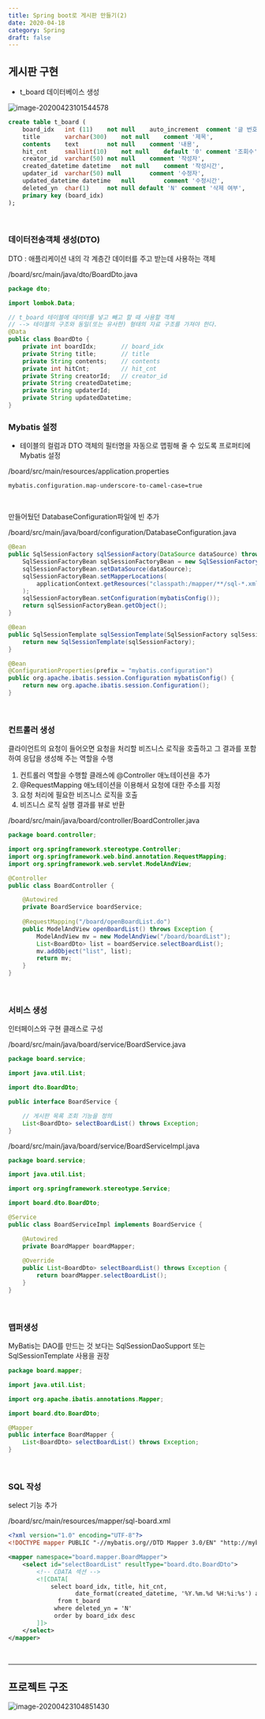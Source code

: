 ```yaml
---
title: Spring boot로 게시판 만들기(2)
date: 2020-04-18
category: Spring
draft: false
---
```


## 게시판 구현

* t_board 데이터베이스 생성

![image-20200423101544578](image-20200423101544578.png)

```sql
create table t_board (
	board_idx	int (11)	not null	auto_increment	comment '글 번호', 
	title		varchar(300)	not null	comment	'제목', 
	contents	text		not null	comment '내용', 
	hit_cnt		smallint(10)	not null	default '0'	comment '조회수',
	creator_id	varchar(50)	not null	comment '작성자', 
	created_datetime datetime	not null	comment '작성시간', 
	updater_id	varchar(50)	null		comment '수정자', 
	updated_datetime datetime	null		comment '수정시간', 
	deleted_yn	char(1)		not null default 'N' comment '삭제 여부', 
	primary key (board_idx)
);
```

<br/>

### 데이터전송객체 생성(DTO)

DTO : 애플리케이션 내의 각 계층간 데이터를 주고 받는데 사용하는 객체

/board/src/main/java/dto/BoardDto.java

```java
package dto;

import lombok.Data;

// t_board 테이블에 데이터를 넣고 빼고 할 때 사용할 객체
// --> 테이블의 구조와 동일(또는 유사한) 형태의 자료 구조를 가져야 한다.
@Data
public class BoardDto {
	private int boardIdx;		// board_idx
	private String title; 		// title
	private String contents; 	// contents
	private int hitCnt; 		// hit_cnt		
	private String creatorId;	// creator_id	
	private String createdDatetime;
	private String updaterId;	
	private String updatedDatetime;
}
```



### Mybatis 설정

* 테이블의 컬럼과 DTO 객체의 필터명을 자동으로 맵핑해 줄 수 있도록 프로퍼티에 Mybatis 설정

/board/src/main/resources/application.properties

```properties
mybatis.configuration.map-underscore-to-camel-case=true
```

<br/>

만들어뒀던 DatabaseConfiguration파일에 빈 추가 

/board/src/main/java/board/configuration/DatabaseConfiguration.java 

```java
@Bean
public SqlSessionFactory sqlSessionFactory(DataSource dataSource) throws Exception {
    SqlSessionFactoryBean sqlSessionFactoryBean = new SqlSessionFactoryBean();
    sqlSessionFactoryBean.setDataSource(dataSource);
    sqlSessionFactoryBean.setMapperLocations(
        applicationContext.getResources("classpath:/mapper/**/sql-*.xml")
    );
    sqlSessionFactoryBean.setConfiguration(mybatisConfig());
    return sqlSessionFactoryBean.getObject();
}

@Bean
public SqlSessionTemplate sqlSessionTemplate(SqlSessionFactory sqlSessionFactory) {
    return new SqlSessionTemplate(sqlSessionFactory);
}

@Bean
@ConfigurationProperties(prefix = "mybatis.configuration")
public org.apache.ibatis.session.Configuration mybatisConfig() {
    return new org.apache.ibatis.session.Configuration();		
}

```

<br/>

### 컨트롤러 생성

클라이언트의 요청이 들어오면 요청을 처리할 비즈니스 로직을 호출하고 그 결과를 포함하여 응답을 생성해 주는 역할을 수행

1. 컨트롤러 역할을 수행할 클래스에 @Controller 애노테이션을 추가
2. @RequestMapping 애노테이션을 이용해서 요청에 대한 주소를 지정
3. 요청 처리에 필요한 비즈니스 로직을 호출
4. 비즈니스 로직 실행 결과를 뷰로 반환

/board/src/main/java/board/controller/BoardController.java

```java
package board.controller;

import org.springframework.stereotype.Controller;
import org.springframework.web.bind.annotation.RequestMapping;
import org.springframework.web.servlet.ModelAndView;

@Controller
public class BoardController {

	@Autowired
	private BoardService boardService;
	
	@RequestMapping("/board/openBoardList.do")
	public ModelAndView openBoardList() throws Exception {
		ModelAndView mv = new ModelAndView("/board/boardList");
		List<BoardDto> list = boardService.selectBoardList();
		mv.addObject("list", list);
		return mv;
	}
}
```

<br/>

### 서비스 생성

인터페이스와 구현 클래스로 구성

/board/src/main/java/board/service/BoardService.java

```java
package board.service;

import java.util.List;

import dto.BoardDto;

public interface BoardService {

	// 게시판 목록 조회 기능을 정의
	List<BoardDto> selectBoardList() throws Exception; 
}
```

/board/src/main/java/board/service/BoardServiceImpl.java

```java
package board.service;

import java.util.List;

import org.springframework.stereotype.Service;

import board.dto.BoardDto;

@Service
public class BoardServiceImpl implements BoardService {

	@Autowired
	private BoardMapper boardMapper;
	
	@Override
	public List<BoardDto> selectBoardList() throws Exception {
		return boardMapper.selectBoardList();
	}
}
```

<br/>

### 맵퍼생성

MyBatis는 DAO를 만드는 것 보다는 SqlSessionDaoSupport 또는 SqlSessionTemplate 사용을 권장

```java
package board.mapper;

import java.util.List;

import org.apache.ibatis.annotations.Mapper;

import board.dto.BoardDto;

@Mapper
public interface BoardMapper {
	List<BoardDto> selectBoardList() throws Exception;
}
```

<br/>

### SQL 작성

select 기능 추가

/board/src/main/resources/mapper/sql-board.xml

```xml
<?xml version="1.0" encoding="UTF-8"?>
<!DOCTYPE mapper PUBLIC "-//mybatis.org//DTD Mapper 3.0/EN" "http://mybatis.org/dtd/mybatis-3-mapper.dtd">

<mapper namespace="board.mapper.BoardMapper">
	<select id="selectBoardList" resultType="board.dto.BoardDto">
		<!-- CDATA 섹션 -->
		<![CDATA[
			select board_idx, title, hit_cnt, 
			       date_format(created_datetime, '%Y.%m.%d %H:%i:%s') as created_datetime
		      from t_board
		     where deleted_yn = 'N'
		     order by board_idx desc
		]]>
	</select>
</mapper>
```

<br/>

---

## 프로젝트 구조

![image-20200423104851430](image-20200423104851430.png)